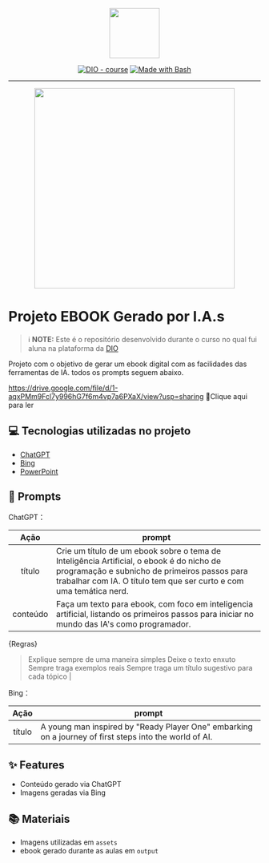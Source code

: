 <p align="center">
    <img width="100" src=".github/assets/banner.png">
</p>


<p align="center">
<a href="https://dio.me/"><img src="https://img.shields.io/badge/DIO-Course-28DA77?logo=youtube" alt="DIO - course"></a>
<a href="https://www.gnu.org/software/bash/" title="Go to Bash homepage"><img src="https://img.shields.io/badge/Prompt-Project-blue?logo=gnu-bash&amp;logoColor=white" alt="Made with Bash"></a></p>

-------


<p align="center">
<img 
    src="./assets/cover.png"
    width="400"  
/>
</p>

# Projeto EBOOK Gerado por I.A.s


 > ℹ️ **NOTE:** Este é o repositório desenvolvido durante o curso no qual fui aluna na plataforma da [DIO](https://dio.me)

Projeto com o objetivo de gerar um ebook digital com as facilidades das ferramentas de IA. todos os prompts
seguem abaixo.

<https://drive.google.com/file/d/1-aqxPMm9Fcl7y996hG7f6m4vp7a6PXaX/view?usp=sharing> 📕Clique aqui para ler</a>

## 💻 Tecnologias utilizadas no projeto

- [ChatGPT](https://chat.openai.com/) 
- [Bing](https://www.bing.com/images/create?FORM=GENILP)
- [PowerPoint](https://www.microsoft.com/en/microsoft-365/powerpoint)

## 🧠 Prompts


ChatGPT：

|   Ação   | prompt                                                                                                                                                                                                                                                                         |
| :------: | ------------------------------------------------------------------------------------------------------------------------------------------------------------------------------------------------------------------------------------------------------------------------------ |
|  título  |Crie um título de um ebook sobre o tema de Inteligência Artificial, o ebook é do nicho de programação e subnicho de primeiros passos para trabalhar com IA. O título tem que ser curto e com uma temática nerd.                                                        |
| conteúdo | Faça um texto para ebook, com foco em inteligencia artificial, listando os primeiros passos para iniciar no mundo das IA's como programador.

{Regras}
>Explique sempre de uma maneira simples
>Deixe o texto enxuto
>Sempre traga exemplos reais
>Sempre traga um título sugestivo para cada tópico |


Bing：

|  Ação  | prompt                                                                                 |
| :----: | -------------------------------------------------------------------------------------- |
| título | A young man inspired by "Ready Player One" embarking on a journey of first steps into the world of AI. |

## ✨ Features

- Conteúdo gerado via ChatGPT
- Imagens geradas via Bing

## 📚 Materiais

- Imagens utilizadas em `assets`
- ebook gerado durante as aulas em `output`



